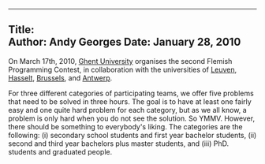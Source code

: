-----
Title:  
Author: Andy Georges
Date: January 28, 2010
----







On March 17th, 2010, [Ghent University](http://www.ugent.be/) organises
the second Flemish Programming Contest, in collaboration with the
universities of [Leuven](http://kuleuven.ac.be/),
[Hasselt](http://www.uhasselt.be/), [Brussels](http://www.vub.ac.be/),
and [Antwerp](http://www.ua.ac.be/).


For three different categories of participating teams, we offer five
problems that need to be solved in three hours. The goal is to have at
least one fairly easy and one quite hard problem for each category, but
as we all know, a problem is only hard when you do not see the solution.
So YMMV. However, there should be something to everybody's liking. The
categories are the following: (i) secondary school students and first
year bachelor students, (ii) second and third year bachelors plus master
students, and (iii) PhD. students and graduated people.




